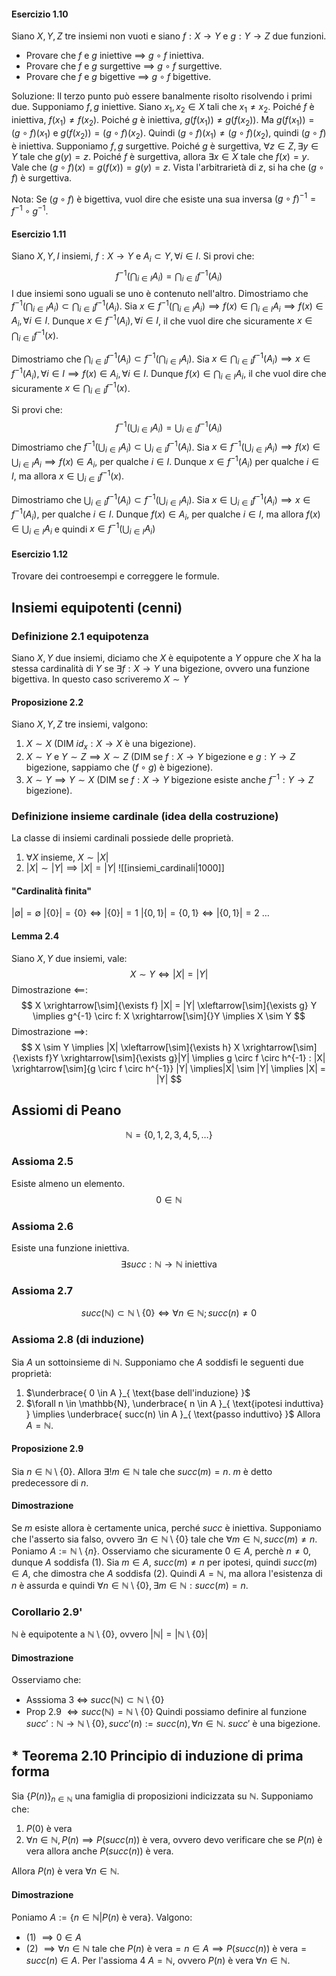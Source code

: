 #### Esercizio 1.10
Siano $X, Y, Z$ tre insiemi non vuoti e siano $f:X \rightarrow Y$ e $g:Y \rightarrow Z$ due funzioni.
- Provare che $f$ e $g$ iniettive $\implies$ $g \circ f$ iniettiva.
- Provare che $f$ e $g$ surgettive $\implies$ $g \circ f$ surgettive.
- Provare che $f$ e $g$ bigettive $\implies$ $g \circ f$ bigettive.

Soluzione:
Il terzo punto può essere banalmente risolto risolvendo i primi due.
Supponiamo $f, g$ iniettive. Siano $x_{1},x_{2}\in X$ tali che $x_{1} \neq x_{2}$. Poiché $f$ è iniettiva, $f(x_{1}) \neq f(x_{2})$. Poiché $g$ è iniettiva, $g(f(x_{1})) \neq g(f(x_{2}))$. Ma $g(f(x_{1})) = (g \circ f)(x_{1})$ e $g(f(x_{2}))=(g \circ f)(x_{2})$. Quindi $(g \circ f)(x_{1}) \neq (g \circ f)(x_{2})$, quindi $(g \circ f)$ è iniettiva.
Supponiamo $f,g$ surgettive. Poiché $g$ è surgettiva, $\forall z \in Z,\exists y \in Y$ tale che $g(y) = z$. Poiché $f$ è surgettiva, allora $\exists x \in X$ tale che $f(x) = y$. Vale che $(g \circ f)(x) = g(f(x)) = g(y) = z$. Vista l'arbitrarietà di $z$, si ha che $(g \circ f)$ è surgettiva.

Nota: Se $(g \circ f)$ è bigettiva, vuol dire che esiste una sua inversa $(g \circ f)^{-1} = f^{-1} \circ g^{-1}$.

#### Esercizio 1.11
Siano $X, Y, I$ insiemi, $f:X\rightarrow Y$ e $A_{i}\subset Y,\forall i \in I$. Si provi che:
$$
f^{-1} \left (\bigcap_{i \in I} A_{i}\right) = \bigcap_{i \in I}  f^{-1} \left(A_{i}\right) 
$$
I due insiemi sono uguali se uno è contenuto nell'altro.
Dimostriamo che $f^{-1} \left (\bigcap_{i \in I} A_{i}\right) \subset \bigcap_{i \in I}  f^{-1} \left(A_{i}\right)$. 
Sia $x \in f^{-1}\left( \bigcap_{i \in I} A_{i} \right) \implies f(x) \in  \bigcap_{i \in I} A_{i} \implies f(x) \in A_{i}, \forall i \in I$. Dunque $x \in f^{-1}(A_{i}), \forall i \in I$, il che vuol dire che sicuramente $x \in \bigcap_{i\in I}f^{-1}(x)$.

Dimostriamo che $\bigcap_{i \in I}f^{-1}(A_{i}) \subset f^{-1} \left (\bigcap_{i \in I} A_{i}\right)$. 
Sia $x \in \bigcap_{i\in I}f^{-1}(A_{i}) \implies x \in f^{-1}(A_{i}), \forall i \in I \implies f(x) \in A_{i}, \forall i \in I$. Dunque $f(x) \in \bigcap_{i \in I} A_{i}$, il che vuol dire che sicuramente $x \in \bigcap_{i \in I}f^{-1}(x)$.

Si provi che:
$$
f^{-1} \left (\bigcup_{i \in I} A_{i}\right) = \bigcup_{i \in I}  f^{-1} \left(A_{i}\right) 
$$
Dimostriamo che $f^{-1}\left( \bigcup_{i \in I} A_{i} \right) \subset \bigcup_{i \in I}f^{-1}(A_{i})$.
Sia $x \in f^{-1}\left( \bigcup_{i \in I} A_{i} \right) \implies f(x)\in \bigcup_{i\in I}A_{i}\implies f(x)\in A_{i}$, per qualche $i \in I$. Dunque $x \in f^{-1}(A_{i})$ per qualche $i \in I$, ma allora $x \in \bigcup_{i \in I}f^{-1}(x)$.

Dimostriamo che $\bigcup_{i \in I}f^{-1}(A_{i}) \subset f^{-1}\left( \bigcup_{i \in I} A_{i} \right)$.
Sia $x \in \bigcup_{i \in I} f^{-1}(A_{i}) \implies x \in f^{-1}(A_{i})$, per qualche $i \in I$. Dunque $f(x) \in A_{i}$, per qualche $i \in I$, ma allora $f(x) \in \bigcup_{i \in I}A_{i}$ e quindi $x \in f^{-1}\left( \bigcup_{i \in I}A_{i} \right)$

#### Esercizio 1.12
Trovare dei controesempi e correggere le formule.

## Insiemi equipotenti (cenni)
### Definizione 2.1 equipotenza
Siano $X, Y$ due insiemi, diciamo che $X$ è equipotente a $Y$ oppure che $X$ ha la stessa cardinalità di $Y$ se $\exists f:X\rightarrow Y$ una bigezione, ovvero una funzione bigettiva. In questo caso scriveremo $X \sim Y$

#### Proposizione 2.2
Siano $X, Y, Z$ tre insiemi, valgono:
1. $X \sim X$ (DIM $id_{x}:X \rightarrow X$ è una bigezione).
2. $X \sim Y$ e $Y \sim Z \implies X \sim Z$ (DIM se $f:X \rightarrow Y$ bigezione e $g:Y\rightarrow Z$ bigezione, sappiamo che $(f \circ g)$ è bigezione).
3. $X \sim Y \implies Y \sim X$ (DIM se $f:X \rightarrow Y$ bigezione esiste anche $f^{-1}:Y \rightarrow Z$ bigezione).

### Definizione insieme cardinale (idea della costruzione)
La classe di insiemi cardinali possiede delle proprietà.
1. $\forall X$ insieme, $X \sim |X|$
2. $|X|\sim|Y|\implies|X|=|Y|$
![[insiemi_cardinali|1000]]
#### "Cardinalità finita"
$|\emptyset| = \emptyset$
$|\{ 0 \}| = \{ 0 \} \Longleftrightarrow |\{ 0 \}| = 1$
$|\{ 0,1 \}| = \{ 0,1 \} \Longleftrightarrow |\{ 0, 1 \}| = 2$
$\dots$
#### Lemma 2.4
Siano $X, Y$ due insiemi, vale:
$$
X \sim Y \Longleftrightarrow |X| = |Y|
$$
Dimostrazione $\impliedby$:
$$
X \xrightarrow[\sim]{\exists f} |X| = |Y| \xleftarrow[\sim]{\exists g} Y \implies g^{-1} \circ f: X \xrightarrow[\sim]{}Y \implies X \sim Y
$$
Dimostrazione $\implies$:
$$
X \sim Y \implies |X| \xleftarrow[\sim]{\exists h} X \xrightarrow[\sim]{\exists f}Y \xrightarrow[\sim]{\exists g}|Y| \implies g \circ f \circ h^{-1} : |X| \xrightarrow[\sim]{g \circ f \circ h^{-1}} |Y| \implies|X| \sim |Y| \implies |X| = |Y|
$$
## Assiomi di Peano
$$
\mathbb{N} = \{ 0,1,2,3,4,5,\dots \}
$$
### Assioma 2.5
Esiste almeno un elemento.
$$
0 \in \mathbb{N}
$$
### Assioma 2.6
Esiste una funzione iniettiva.
$$
\exists succ: \mathbb{N} \rightarrow \mathbb{N} \text{ iniettiva}
$$
### Assioma 2.7
$$
succ(\mathbb{N}) \subset \mathbb{N} \setminus \{ 0 \} \Longleftrightarrow \forall n \in \mathbb{N}; succ(n) \neq 0
$$
### Assioma 2.8 (di induzione)
Sia $A$ un sottoinsieme di $\mathbb{N}$. Supponiamo che $A$ soddisfi le seguenti due proprietà:
1. $\underbrace{ 0 \in A }_{ \text{base dell'induzione} }$ 
2. $\forall n \in \mathbb{N}, \underbrace{ n \in A }_{ \text{ipotesi induttiva} } \implies \underbrace{ succ(n) \in A }_{ \text{passo induttivo} }$ 
Allora $A = \mathbb{N}$.

#### Proposizione 2.9
Sia $n\in \mathbb{N} \setminus \{ 0 \}$. Allora $\exists!m\in \mathbb{N}$ tale che $succ(m) = n$. $m$ è detto predecessore di $n$.
#### Dimostrazione
Se $m$ esiste allora è certamente unica, perché $succ$ è iniettiva.
Supponiamo che l'asserto sia falso, ovvero $\exists n\in \mathbb{N}\setminus\{ 0 \}$ tale che $\forall m\in \mathbb{N}, succ(m) \neq n$. Poniamo $A:=\mathbb{N}\setminus\{ n \}$. Osserviamo che sicuramente $0 \in A$, perchè $n \neq 0$, dunque $A$ soddisfa (1).
Sia $m \in A$, $succ(m)\neq n$ per ipotesi, quindi $succ(m)\in A$, che dimostra che $A$ soddisfa (2).
Quindi $A = \mathbb{N}$, ma allora l'esistenza di $n$ è assurda e quindi $\forall n \in \mathbb{N}\setminus\{ 0 \}, \exists m\in \mathbb{N} : succ(m)=n$.

### Corollario 2.9'
$\mathbb{N}$ è equipotente a $\mathbb{N} \setminus \{ 0 \}$, ovvero $|\mathbb{N}|=|\mathbb{N}\setminus\{ 0 \}|$

#### Dimostrazione
Osserviamo che:
- Asssioma 3 $\Longleftrightarrow$ $succ(\mathbb{N}) \subset \mathbb{N}\setminus\{ 0 \}$
- Prop 2.9 $\Longleftrightarrow succ(\mathbb{N})=\mathbb{N}\setminus\{ 0 \}$
Quindi possiamo definire al funzione $succ': \mathbb{N} \rightarrow \mathbb{N}\setminus\{ 0 \}, succ'(n):=succ(n), \forall n \in \mathbb{N}$. $succ'$ è una bigezione.

## * Teorema 2.10 Principio di induzione di prima forma
Sia $\{ P(n) \}_{n\in \mathbb{N}}$ una famiglia di proposizioni indicizzata su $\mathbb{N}$. Supponiamo che:
1. $P(0)$ è vera
2. $\forall n \in \mathbb{N}, P(n) \implies P(succ(n))$ è vera, ovvero devo verificare che se $P(n)$ è vera allora anche $P(succ(n))$ è vera.

Allora $P(n)$ è vera $\forall n \in \mathbb{N}$.
#### Dimostrazione
Poniamo $A:= \{ n \in \mathbb{N} | P(n) \text{ è vera} \}$. Valgono:
- (1) $\implies 0 \in A$
- (2) $\implies \forall n \in \mathbb{N}$ tale che $P(n) \text{ è vera} = n \in A \implies P(succ(n))\text{ è vera} = succ(n) \in A$. Per l'assioma 4 $A = \mathbb{N}$, ovvero $P(n)\text{ è vera } \forall n \in \mathbb{N}$.